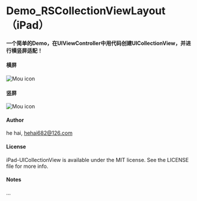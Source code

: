 # Demo_RSCollectionViewLayout（iPad）

#### 一个简单的Demo，在UIViewController中用代码创建UICollectionView，并进行横竖屏适配！

#### 横屏
![Mou icon](https://github.com/riversea2015/iPad-UICollectionView/blob/master/screenshot_1.png?raw=true)

#### 竖屏
![Mou icon](https://github.com/riversea2015/iPad-UICollectionView/blob/master/screenshot_2.png?raw=true)

#### Author

he hai, hehai682@126.com

#### License

iPad-UICollectionView is available under the MIT license. See the LICENSE file for more info.

#### Notes

...
